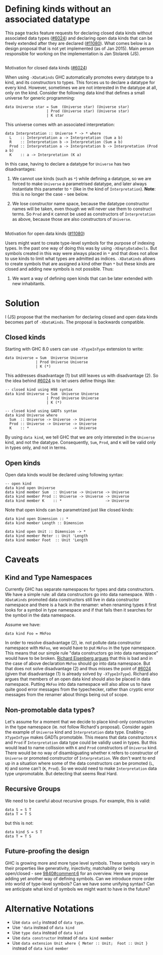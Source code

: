 # Defining kinds without an associated datatype



This page tracks feature requests for declaring closed data kinds without
associated data types ([\#6024](https://gitlab.staging.haskell.org/ghc/ghc/issues/6024)) and declaring open data kinds that can be freely
extended after they are declared ([\#11080](https://gitlab.staging.haskell.org/ghc/ghc/issues/11080)).  What comes below is a design
proposal that is not yet implemented (as of Jan 2015).  Main person responsible
for working on the implementation is Jan Stolarek (JS).


##
Motivation for closed data kinds ([\#6024](https://gitlab.staging.haskell.org/ghc/ghc/issues/6024))



When using `-XDataKinds` GHC automatically promotes every datatype to a kind,
and its constructors to types. This forces us to declare a datatype for every
kind.  However, sometimes we are not interested in the datatype at all, only on
the kind.  Consider the following data kind that defines a small universe for
generic programming:


```
data Universe star = Sum  (Universe star) (Universe star)
                   | Prod (Universe star) (Universe star)
                   | K star
```


This universe comes with an associated interpretation:


```
data Interpretation :: Universe * -> * where
  L    :: Interpretation a -> Interpretation (Sum a b)
  R    :: Interpretation b -> Interpretation (Sum a b)
  Prod :: Interpretation a -> Interpretation b -> Interpretation (Prod a b)
  K    :: a -> Interpretation (K a)
```


In this case, having to declare a datatype for `Universe` has two disadvantages:


1. We cannot use kinds (such as `*`) while defining a datatype, so we are
  forced to make `Universe` a parametrised datatype, and later always
  instantiate this parameter to `*` (like in the kind of `Interpretation`).
  **Note**: this is no longer the case - see below.

1. We lose constructor name space, because the datatype constructor names will
  be taken, even though we will never use them to construct terms.  So `Prod`
  and `K` cannot be used as constructors of `Interpretation` as above,
  because those are also constructors of `Universe`.

##
Motivation for open data kinds ([\#11080](https://gitlab.staging.haskell.org/ghc/ghc/issues/11080))



Users might want to create type-level symbols for the purpose of indexing types.
In the past one way of doing this was by using `-XEmptyDataDecls`.  But symbols
created in this way were always placed in `*` and that does not allow to use
kinds to limit what types are admitted as indices.  `-XDataKinds` allows to
create symbols that are assigned a kind other than `*` but these kinds are
closed and adding new symbols is not possible. Thus:


1. We want a way of defining open kinds that can be later extended with new
  inhabitants.

# Solution



I (JS) propose that the mechanism for declaring closed and open data kinds
becomes part of `-XDataKinds`.  The proposal is backwards compatible.


## Closed kinds



Starting with GHC 8.0 users can use `-XTypeInType` extension to write:


```
data Universe = Sum  Universe Universe
              | Prod Universe Universe
              | K (*)
```


This addresses disadvantage (1) but still leaves us with disadvantage (2).  So
the idea behind [\#6024](https://gitlab.staging.haskell.org/ghc/ghc/issues/6024) is to let users define things like:


```
-- closed kind using H98 syntax
data kind Universe = Sum  Universe Universe
                   | Prod Universe Universe
                   | K (*)

-- closed kind using GADTs syntax
data kind Universe where
  Sum  :: Universe -> Universe -> Universe
  Prod :: Universe -> Universe -> Universe
  K    :: *                    -> Universe
```


By using `data kind`, we tell GHC that we are only interested in the `Universe`
kind, and not the datatype.  Consequently, `Sum`, `Prod`, and `K` will be valid
only in types only, and not in terms.


## Open kinds



Open data kinds would be declared using following syntax:


```
-- open kind
data kind open Universe
data kind member Sum  :: Universe -> Universe -> Universe
data kind member Prod :: Universe -> Universe -> Universe
data kind member K    :: *                    -> Universe
```


Note that open kinds can be parametrized just like closed kinds:


```
data kind open Dimension :: *
data kind member Length :: Dimension

data kind open Unit :: Dimension -> *
data kind member Meter :: Unit 'Length
data kind member Foot  :: Unit 'Length
```

# Caveats


## Kind and Type Namespaces



Currently GHC has separate namespaces for types and data constructors.  We have
a simple rule: all data constructors go into data namespace.  With `-XDataKinds`
promoted data constructors still live in data constructor namespace and there is
a hack in the renamer: when renaming types it first looks for a symbol in type
namespace and if that fails then it searches for the symbol in the data
namespace.



Assume we have:


```
data kind Foo = MkFoo
```


In order to resolve disadvantage (2), ie. not pollute data constructor namespace
with `MkFoo`, we would have to put `MkFoo` in the type namespace.  This means
that our simple rule "data constructors go into data namespace" would have to be
broken.
[
Richard Eisenberg argues](https://mail.haskell.org/pipermail/ghc-devs/2015-December/010812.html)
that this is bad and in the case of above declaration
`MkFoo` should go into data namespace.  But that does not solve disadvantage (2)
and thus misses the point of [\#6024](https://gitlab.staging.haskell.org/ghc/ghc/issues/6024) (given that disadvantage (1) is already
solved by `-XTypeInType`).  Richard also argues that members of an open data
kind should also be placed in data namespace.  Putting `MkFoo` into data
namespace will also allow us to have quite good error messages from the
typechecker, rather than cryptic error messages from the renamer about things
being out of scope.


## Non-promotable data types?



Let's assume for a moment that we decide to place kind-only constructors in the
type namespace (ie. not follow Richard's proposal).  Consider again the example
of `Universe` kind and `Interpretation` data type.  Enabling `-XTypeInType`
makes GADTs promotable.  This means that data constructors `K` and `Prod` if
`Interpretation` data type could be validly used in types.  But this would lead
to name collission with `K` and `Prod` constructors of `Universe` kind.  There
would be no way of disambiguating whether `K` refers to constructor of
`Universe` or promoted constructor of `Interpretation`.  We don't want to end up
in a situation where some of the data constructors can be promoted (`L`, `R`)
and some can't (`K`, `Prod`).  So we would need to make `Interpretation` data
type unpromotable.  But detecting that seems Real Hard.


## Recursive Groups



We need to be careful about recursive groups.  For example, this is valid:


```
data S = S T
data T = T S
```


but this is not:


```
data kind S = S T
data T = T S
```

## Future-proofing the design



GHC is growing more and more type level symbols.  These symbols vary in their
properties like generativity, injectivity, matchability or being open/closed -
see [9840\#comment:6](https://gitlab.staging.haskell.org/ghc/ghc/issues/9840) for an overview.
Here we propose adding yet another way of defining symbols.  Can we introduce
more order into world of type-level symbols?  Can we have some unifying syntax?
Can we anticipate what kind of symbols we might want to have in the future?


# Alternative Notations


- Use `data only` instead of `data type`.
- Use `'data` instead of `data kind`
- Use `type data` instead of `data kind`
- Use `data constructor` instead of `data kind member`
- Use `data extension Unit where { Meter :: Unit;  Foot :: Unit }` instead of
  `data kind member`
